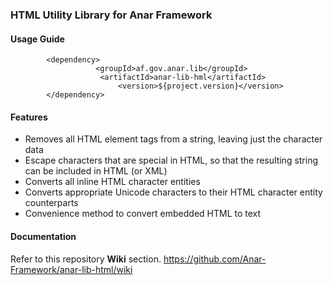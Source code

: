 ### HTML Utility Library for Anar Framework

#### Usage Guide

```
		<dependency>
	               <groupId>af.gov.anar.lib</groupId>
	                <artifactId>anar-lib-hml</artifactId>
                        <version>${project.version}</version>
		</dependency>

```


#### Features

- Removes all HTML element tags from a string, leaving just the character data
- Escape characters that are special in HTML, so that the resulting string can be included in HTML (or XML)
- Converts all inline HTML character entities
- Converts appropriate Unicode characters to their HTML character entity counterparts  
- Convenience method to convert embedded HTML to text


#### Documentation

Refer to this repository **Wiki** section.
https://github.com/Anar-Framework/anar-lib-html/wiki